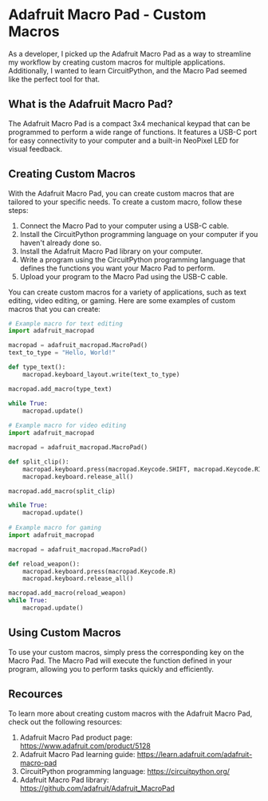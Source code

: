 # Adafruit Macro Pad - Custom Macros

As a developer, I picked up the Adafruit Macro Pad as a way to streamline my workflow by creating custom macros for multiple applications. Additionally, I wanted to learn CircuitPython, and the Macro Pad seemed like the perfect tool for that.

## What is the Adafruit Macro Pad?

The Adafruit Macro Pad is a compact 3x4 mechanical keypad that can be programmed to perform a wide range of functions. It features a USB-C port for easy connectivity to your computer and a built-in NeoPixel LED for visual feedback.

## Creating Custom Macros

With the Adafruit Macro Pad, you can create custom macros that are tailored to your specific needs. To create a custom macro, follow these steps:

1. Connect the Macro Pad to your computer using a USB-C cable.
2. Install the CircuitPython programming language on your computer if you haven't already done so.
3. Install the Adafruit Macro Pad library on your computer.
4. Write a program using the CircuitPython programming language that defines the functions you want your Macro Pad to perform.
5. Upload your program to the Macro Pad using the USB-C cable.

You can create custom macros for a variety of applications, such as text editing, video editing, or gaming. Here are some examples of custom macros that you can create:

```python
# Example macro for text editing
import adafruit_macropad

macropad = adafruit_macropad.MacroPad()
text_to_type = "Hello, World!"

def type_text():
    macropad.keyboard_layout.write(text_to_type)

macropad.add_macro(type_text)

while True:
    macropad.update()
    
# Example macro for video editing
import adafruit_macropad

macropad = adafruit_macropad.MacroPad()

def split_clip():
    macropad.keyboard.press(macropad.Keycode.SHIFT, macropad.Keycode.RIGHT_BRACKET)
    macropad.keyboard.release_all()

macropad.add_macro(split_clip)

while True:
    macropad.update()
    
# Example macro for gaming
import adafruit_macropad

macropad = adafruit_macropad.MacroPad()

def reload_weapon():
    macropad.keyboard.press(macropad.Keycode.R)
    macropad.keyboard.release_all()

macropad.add_macro(reload_weapon)
while True:
    macropad.update()
```

## Using Custom Macros
To use your custom macros, simply press the corresponding key on the Macro Pad. The Macro Pad will execute the function defined in your program, allowing you to perform tasks quickly and efficiently.

## Recources

To learn more about creating custom macros with the Adafruit Macro Pad, check out the following resources:

1. Adafruit Macro Pad product page: https://www.adafruit.com/product/5128
2. Adafruit Macro Pad learning guide: https://learn.adafruit.com/adafruit-macro-pad
3. CircuitPython programming language: https://circuitpython.org/
4. Adafruit Macro Pad library: https://github.com/adafruit/Adafruit_MacroPad
